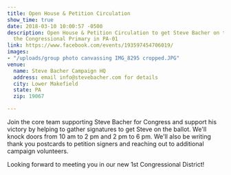 ```yaml
---
title: Open House & Petition Circulation
show_time: true
date: 2018-03-10 10:00:57 -0500
description: Open House & Petition Circulation to get Steve Bacher on the Ballet for
  the Congressional Primary in PA-01
link: https://www.facebook.com/events/193597454706019/
images:
- "/uploads/group photo canvassing IMG_8295 cropped.JPG"
venue:
  name: Steve Bacher Campaign HQ
  address: email info@stevebacher.com for details
  city: Lower Makefield
  state: PA
  zip: 19067

---
```

Join the core team supporting Steve Bacher for Congress and support his victory by helping to gather signatures to get Steve on the ballot. We'll knock doors from 10 am to 2 pm and 2 pm to 6 pm. We'll also be writing thank you postcards to petition signers and reaching out to additional campaign volunteers.  

Looking forward to meeting you in our new 1st Congressional District!